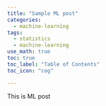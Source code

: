 ```yaml
---
title: "Sample ML post"
categories:
  - machine-learning
tags:
  - statistics
  - machine-learning
use_math: true
toc: true
toc_label: "Table of Contents"
toc_icon: "cog"

---
```

This is ML post
